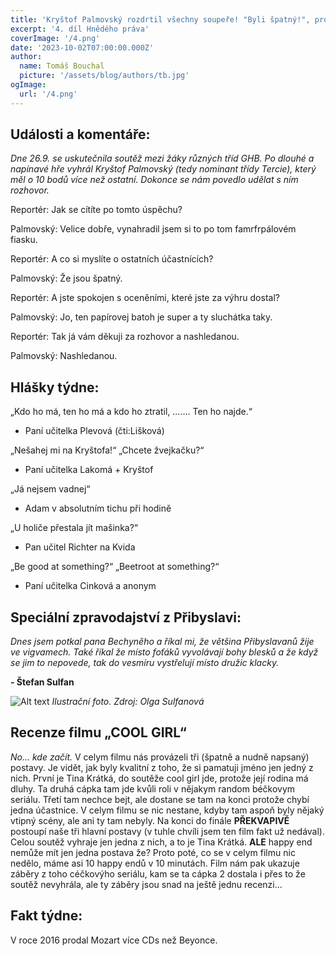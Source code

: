 ```yaml
---
title: 'Kryštof Palmovský rozdrtil všechny soupeře! "Byli špatný!", prohlásil.'
excerpt: '4. díl Hnědého práva'
coverImage: '/4.png'
date: '2023-10-02T07:00:00.000Z'
author:
  name: Tomáš Bouchal
  picture: '/assets/blog/authors/tb.jpg'
ogImage:
  url: '/4.png'
---
```


## **Události a komentáře:**

*Dne 26.9. se uskutečnila soutěž mezi žáky různých tříd GHB. Po dlouhé a
napínavé hře vyhrál Kryštof Palmovský (tedy nominant třídy Tercie), který
měl o 10 bodů více než ostatní. Dokonce se nám povedlo udělat s ním
rozhovor.*

Reportér: Jak se cítíte po tomto úspěchu?

Palmovský: Velice dobře, vynahradil jsem si to po tom famrfrpálovém
fiasku.

Reportér: A co si myslíte o ostatních účastnících?

Palmovský: Že jsou špatný.

Reportér: A jste spokojen s oceněními, které jste za výhru dostal?

Palmovský: Jo, ten papírovej batoh je super a ty sluchátka taky.

Reportér: Tak já vám děkuji za rozhovor a nashledanou.

Palmovský: Nashledanou.

## **Hlášky týdne**:

„Kdo ho má, ten ho má a kdo ho ztratil, ....... Ten ho najde.“

- Paní učitelka Plevová (čti:Lišková)

„Nešahej mi na Kryštofa!“ „Chcete žvejkačku?“

- Paní učitelka Lakomá + Kryštof

„Já nejsem vadnej“

- Adam v absolutním tichu při hodině

„U holiče přestala jít mašinka?“

- Pan učitel Richter na Kvida

„Be good at something?“ „Beetroot at something?“

- Paní učitelka Cinková a anonym

## **Speciální zpravodajství z Přibyslavi:**

*Dnes jsem potkal pana Bechyněho a říkal mi, že většina Přibyslavanů žije ve
vigvamech. Také říkal že místo foťáků vyvolávají bohy blesků a že když se jim
to nepovede, tak do vesmíru vystřelují místo družic klacky.*

**- Štefan Sulfan**

![Alt text](../weird.jpg)
*Ilustrační foto. Zdroj: Olga Sulfanová*

## **Recenze filmu „COOL GIRL“**

*No... kde začít.* V celym filmu nás provázeli tři (špatně a nudně napsaný)
postavy. Je vidět, jak byly kvalitní z toho, že si pamatuji jméno jen jedný
z nich. První je Tina Krátká, do soutěže cool girl jde, protože její rodina má
dluhy. Ta druhá cápka tam jde kvůli roli v nějakym random béčkovym
seriálu. Třetí tam nechce bejt, ale dostane se tam na konci protože chybí
jedna účastnice. V celym filmu se nic nestane, kdyby tam aspoň byly nějaký
vtipný scény, ale ani ty tam nebyly. Na konci do finále **PŘEKVAPIVĚ**
postoupí naše tři hlavní postavy (v tuhle chvíli jsem ten film fakt už nedával).
Celou soutěž vyhraje jen jedna z nich, a to je Tina Krátká. **ALE** happy end
nemůže mít jen jedna postava že? Proto poté, co se v celym filmu nic
nedělo, máme asi 10 happy endů v 10 minutách. Film nám pak ukazuje
záběry z toho céčkovýho seriálu, kam se ta cápka 2 dostala i přes to že
soutěž nevyhrála, ale ty záběry jsou snad na ještě jednu recenzi...

## **Fakt týdne:**

V roce 2016 prodal Mozart více CDs než Beyonce.


